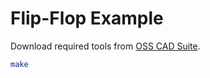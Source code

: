 
# Flip-Flop Example

Download required tools from [OSS CAD Suite](https://github.com/YosysHQ/oss-cad-suite-build/releases/latest).

```bash
make
```
